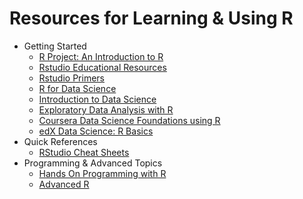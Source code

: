 # Resources for Learning & Using R

  - Getting Started
    - [R Project: An Introduction to R](https://cran.r-project.org/doc/manuals/r-release/R-intro.html)
    - [Rstudio Educational Resources](https://education.rstudio.com/)
    - [Rstudio Primers](https://rstudio.cloud/learn/primers)
    - [R for Data Science](https://r4ds.had.co.nz/)
    - [Introduction to Data Science](https://rafalab.github.io/dsbook/)
    - [Exploratory Data Analysis with R](https://bookdown.org/rdpeng/exdata/)
    - [Coursera Data Science Foundations using R](https://www.coursera.org/specializations/data-science-foundations-r)
    - [edX Data Science: R Basics](https://www.edx.org/course/data-science-r-basics)
  - Quick References
    - [RStudio Cheat Sheets](https://rstudio.com/resources/cheatsheets/)
  - Programming & Advanced Topics
    - [Hands On Programming with R](https://rstudio-education.github.io/hopr/)
    - [Advanced R](https://adv-r.hadley.nz/)  
